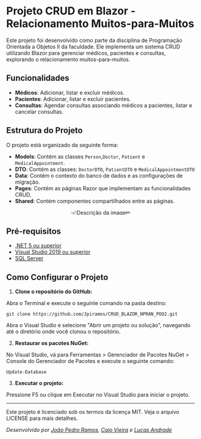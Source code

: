 # Projeto CRUD em Blazor - Relacionamento Muitos-para-Muitos

Este projeto foi desenvolvido como parte da disciplina de Programação Orientada a Objetos II da faculdade. Ele implementa um sistema CRUD utilizando Blazor para gerenciar médicos, pacientes e consultas, explorando o relacionamento muitos-para-muitos.

## Funcionalidades

- **Médicos**: Adicionar, listar e excluir médicos.
- **Pacientes**: Adicionar, listar e excluir pacientes.
- **Consultas**: Agendar consultas associando médicos a pacientes, listar e cancelar consultas.

## Estrutura do Projeto

O projeto está organizado da seguinte forma:

- **Models**: Contém as classes `Person`,`Doctor`, `Patient` e `MedicalAppointment`.
- **DTO**: Contém as classes: `DoctorDTO`, `PatientDTO` e `MedicalAppointmentDTO`
- **Data**: Contém o contexto do banco de dados e as configurações de migração.
- **Pages**: Contém as páginas Razor que implementam as funcionalidades CRUD.
- **Shared**: Contém componentes compartilhados entre as páginas.
<p align="center">
  <img src="https://github.com/Jpiramos/CRUD_BLAZOR_NPRAN_POO2/assets/102618195/1938210b-d0e4-4f2e-a102-a5b1db895a87" alt="Descrição da imagem" style="border-radius: 50%;">
</p>


## Pré-requisitos

- [.NET 5 ou superior](https://dotnet.microsoft.com/download)
- [Visual Studio 2019 ou superior](https://visualstudio.microsoft.com/)
-  [SQL Server](https://www.microsoft.com/pt-br/sql-server/sql-server-downloads)


## Como Configurar o Projeto

1. **Clone o repositório do GitHub:**

Abra o Terminal e execute o seguinte comando na pasta destino: 
   ```
   git clone https://github.com/Jpiramos/CRUD_BLAZOR_NPRAN_POO2.git
   ```
   
Abra o Visual Studio e selecione "Abrir um projeto ou solução", navegando até o diretório onde você clonou o repositório.

2. **Restaurar os pacotes NuGet:**

No Visual Studio, vá para Ferramentas > Gerenciador de Pacotes NuGet > Console do Gerenciador de Pacotes e execute o seguinte comando:

   ```
   Update-Database
   ```
3. **Executar o projeto:**

Pressione F5 ou clique em Executar no Visual Studio para iniciar o projeto.
______________________________________________________________________________________________________________________
Este projeto é licenciado sob os termos da licença MIT. Veja o arquivo LICENSE para mais detalhes.

*Desenvolvido por [João Pedro Ramos](https://github.com/Jpiramos), [Caio Vieira](https://github.com/Caio12131) e [Lucas Andrade](https://github.com/LukeAndrade23)*

